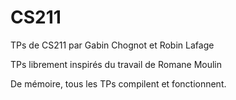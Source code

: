 # CS211
TPs de CS211 par Gabin Chognot et Robin Lafage

TPs librement inspirés du travail de Romane Moulin

De mémoire, tous les TPs compilent et fonctionnent. 
